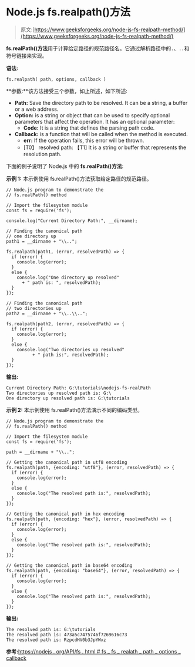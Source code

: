 # Node.js fs.realpath()方法

> 原文:[https://www.geeksforgeeks.org/node-js-fs-realpath-method/](https://www.geeksforgeeks.org/node-js-fs-realpath-method/)

**fs.realPath()方法**用于计算给定路径的规范路径名。它通过解析路径中的`.`、`..`和符号链接来实现。

**语法:**

```
fs.realpath( path, options, callback )
```

**参数:**该方法接受三个参数，如上所述，如下所述:

*   **Path:** Save the directory path to be resolved. It can be a string, a buffer or a web address.
*   **Option:** is a string or object that can be used to specify optional parameters that affect the operation. It has an optional parameter:
    *   **Code:** It is a string that defines the parsing path code.
*   **Callback:** is a function that will be called when the method is executed.
    *   **err:** If the operation fails, this error will be thrown.
    *   [T0】 resolved path: 【T1] It is a string or buffer that represents the resolution path.

下面的例子说明了 Node.js 中的 **fs.realPath()方法**:

**示例 1:** 本示例使用 fs.realPath()方法获取给定路径的规范路径。

```
// Node.js program to demonstrate the
// fs.realPath() method

// Import the filesystem module
const fs = require('fs');

console.log("Current Directory Path:", __dirname);

// Finding the canonical path
// one directory up
path1 = __dirname + "\\..";

fs.realpath(path1, (error, resolvedPath) => {
  if (error) {
    console.log(error);
  }
  else {
    console.log("One directory up resolved"
      + " path is: ", resolvedPath);
  }
});

// Finding the canonical path
// two directories up
path2 = __dirname + "\\..\\..";

fs.realpath(path2, (error, resolvedPath) => {
  if (error) {
    console.log(error);
  }
  else {
    console.log("Two directories up resolved"
          + " path is:", resolvedPath);
  }
});
```

**输出:**

```
Current Directory Path: G:\tutorials\nodejs-fs-realPath
Two directories up resolved path is: G:\
One directory up resolved path is: G:\tutorials
```

**示例 2:** 本示例使用 fs.realPath()方法演示不同的编码类型。

```
// Node.js program to demonstrate the
// fs.realPath() method

// Import the filesystem module
const fs = require('fs');

path = __dirname + "\\..";

// Getting the canonical path in utf8 encoding
fs.realpath(path, {encoding: "utf8"}, (error, resolvedPath) => {
  if (error) {
    console.log(error);
  }
  else {
    console.log("The resolved path is:", resolvedPath);
  }
});

// Getting the canonical path in hex encoding
fs.realpath(path, {encoding: "hex"}, (error, resolvedPath) => {
  if (error) {
    console.log(error);
  }
  else {
    console.log("The resolved path is:", resolvedPath);
  }
});

// Getting the canonical path in base64 encoding
fs.realpath(path, {encoding: "base64"}, (error, resolvedPath) => {
  if (error) {
    console.log(error);
  }
  else {
    console.log("The resolved path is:", resolvedPath);
  }
});
```

**输出:**

```
The resolved path is: G:\tutorials
The resolved path is: 473a5c7475746f7269616c73
The resolved path is: RzpcdHV0b3JpYWxz
```

**参考:**[https://nodejs . org/API/fs . html # fs _ fs _ realath _ path _ options _ callback](https://nodejs.org/api/fs.html#fs_fs_realpath_path_options_callback)